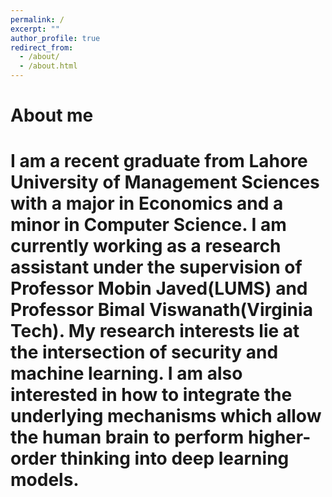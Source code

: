 ```yaml
---
permalink: /
excerpt: ""
author_profile: true
redirect_from: 
  - /about/
  - /about.html
---
```

<h1>About me<h1>
I am a recent graduate from Lahore University of Management Sciences with a major in Economics and a minor in Computer Science. I am currently working as a research assistant under the supervision of Professor Mobin Javed(LUMS) and Professor Bimal Viswanath(Virginia Tech). My research interests lie at the intersection of security and machine learning. I am also interested in how to integrate the underlying mechanisms which allow the human brain to perform higher-order thinking into deep learning models.


